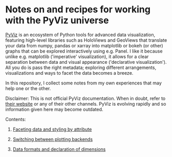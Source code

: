 # Notes on and recipes for working with the PyViz universe

[PyViz](http://pyviz.org) is an ecosystem of Python tools for advanced data visualization, featuring high-level libraries such as HoloViews and GeoViews that translate your data from numpy, pandas or xarray into matplotlib or bokeh (or other) graphs that can be explored interactively using e.g. Panel. I like it because unlike e.g. matplotlib ('imperative' visualization), it allows for a clear separation between data and visual appearance ('declarative visualization'). All you do is pass the right metadata; exploring different arrangements, visualizations and ways to facet the data becomes a breeze.

In this repository, I collect some notes from my own experiences that may help one or the other.

Disclaimer: This is not official PyViz documentation. When in doubt, refer to [their website](http://pyviz.org) or any of their other channels. PyViz is evolving rapidly and so information given here may become outdated.

Contents:

1. [Faceting data and styling by attribute](https://nbviewer.jupyter.org/github/poplarShift/pyviz-recipes/blob/master/notebooks/styling_by_attribute.ipynb)

1. [Switching between plotting backends](https://nbviewer.jupyter.org/github/poplarShift/pyviz-recipes/blob/master/notebooks/switching_backends.ipynb)

1. [Data formats and declaration of dimensions](https://nbviewer.jupyter.org/github/poplarShift/pyviz-recipes/blob/master/notebooks/data_formats.ipynb)
